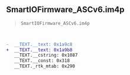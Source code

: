## SmartIOFirmware_ASCv6.im4p

> `SmartIOFirmware_ASCv6.im4p`

```diff

 
-  __TEXT.__text: 0x1a9c8
+  __TEXT.__text: 0x1a9b8
   __TEXT.__cstring: 0x1087
   __TEXT.__const: 0x318
   __TEXT._rtk_mtab: 0x290

```
